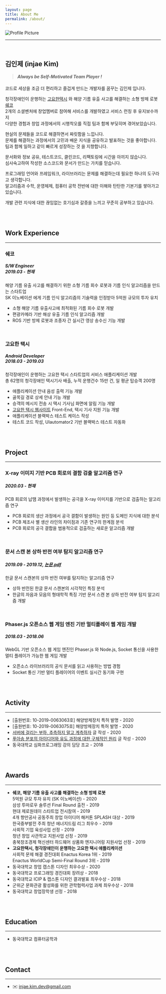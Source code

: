 ```yaml
---
layout: page
title: About Me
permalink: /about/
---
```


<img src="{{ site.baseurl }}/assets/profile.jpg" title="Profile Picture" class="profile">

<br/>

---

<br/>

## 김인제 (injae Kim)

> #### *Always be Self-Motivated Team Player !*

코드로 세상을 조금 더 편리하고 즐겁게 만드는 개발자를 꿈꾸는 김인제 입니다.

청각장애인이 운행하는 [고요한택시](http://www.goyohantaxi.com/) 와 해양 기름 유출 사고를 해결하는 소형 방제 로봇 [쉐코](http://sheco.co)<br/>2개의 소셜벤처에 창업멤버로 참여해 서비스를 개발하였고 서비스 런칭 후 유지보수까지<br/>다양한 경험과 창업 과정에서의 시행착오를 직접 팀과 함께 부딪히며 겪어보았습니다.

현실의 문제들을 코드로 해결하면서 짜릿함을 느낍니다.<br/>
문제를 해결하는 과정에서의 고민과 배운 지식을 공유하고 발표하는 것을 좋아합니다.<br/>
팀과 함께 일하고 같이 빠르게 성장하는 것 을 지향합니다.

문서화와 정보 공유, 테스트코드, 클린코드, 리팩토링에 시간을 아끼지 않습니다.<br/>
심사숙고하여 작성한 소스코드와 문서가 만드는 가치를 믿습니다.

프로그래밍 언어와 프레임워크, 라이브러리는 문제를 해결하는데 필요한 하나의 도구라고 생각합니다.<br/>
알고리즘과 수학, 운영체제, 컴퓨터 공학 전반에 대한 이해와 탄탄한 기본기를 쌓아가고 있습니다.

개발 관련 지식에 대한 끊임없는 호기심과 갈증을 느끼고 꾸준히 공부하고 있습니다.

<br/>

<br/>

## Work Experience

---

### 쉐코

##### S/W Engineer <br/>2019.03 - 현재

해양 기름 유출 사고를 해결하기 위한 소형 기름 회수 로봇과 기름 인식 알고리즘을 만드는 스타트업<br/>SK 이노베이션 에게 기름 인식 알고리즘의 기술력을 인정받아 5억원 규모의 투자 유치

- 소형 해양 기름 유출사고에 최적화된 기름 회수 로봇 개발
- 편광카메라 기반 해상 유출 기름 인식 알고리즘 개발
- ROS 기반 방제 로봇과 조종자 간 실시간 영상 송수신 기능 개발

<br/>

### 고요한 택시

##### Android Developer <br/>2018.03 - 2019.03

청각장애인이 운행하는 고요한 택시 스타트업의 서비스 애플리케이션 개발<br/>총 62명의 청각장애인 택시기사 배출, 누적 운행건수 15만 건, 일 평균 탑승객 200명

- 애플리케이션 안내 음성 출력 기능 개발
- 골목길 경로 상세 안내 기능 개발
- 승객의 메시지 전송 시 택시 기사님 화면에 알림 기능 개발
- [고요한 택시 웹사이트](http://www.goyohantaxi.com/) Front-End, 택시 기사 지원 기능 개발
- 애플리케이션 블랙박스 테스트 케이스 작성
- 테스트 코드 작성, UIautomator2 기반 블랙박스 테스트 자동화

<br/>

<br/>

## Project

---

### X-ray 이미지 기반 PCB 회로의 결함 검출 알고리즘 연구

##### 2020.03 - 현재

PCB 회로의 납땜 과정에서 발생하는 공극을 X-ray 이미지를 기반으로 검출하는 알고리즘 연구

- PCB 회로의 생산 과정에서 공극 결함이 발생하는 원인 등 도메인 지식에 대한 분석 
- PCB 제조사 별 생산 라인의 차이점과 기존 연구의 한계점 분석 
- PCB 회로의 공극 결합을 범용적으로 검출하는 새로운 알고리즘 개발

<br/>

### 문서 스캔 본 상하 반전 여부 탐지 알고리즘 연구

##### 2019.09 - 2019.12,  [논문.pdf](https://injae-kim.github.io/assets/about_me/2019-2학기_개별연구_최종보고서.pdf)

한글 문서 스캔본의 상하 반전 여부를 탐지하는 알고리즘 연구

- 상하 반전된 한글 문서 스캔본의 시각적인 특징 분석 
- 한글의 자음과 모음의 형태학적 특징 기반 문서 스캔 본 상하 반전 여부 탐지 알고리즘 개발

<br/>

### Phaser.js 오픈소스 웹 게임 엔진 기반 멀티플레이 웹 게임 개발

##### 2018.03 - 2018.06 

WebGL 기반 오픈소스 웹 게임 엔진인 Phaser.js 와 Node.js, Socket 통신을 사용한 멀티 플레이가 가능한 웹 게임 개발

- 오픈소스 라이브러리의 공식 문서를 읽고 사용하는 방법 경험
- Socket 통신 기반 멀티 플레이어의 이벤트 실시간 동기화 구현

<br/>

<br/>

## Activity

---

- [출원번호: 10-2019-0063063호] 해양방제장치 특허 발명 - 2020
- [출원번호: 10-2019-0063075호] 해양방제장치 특허 발명 - 2020
- [서버에 걸리는 부하, 추측하지 말고 계측하자](https://injae-kim.github.io/dev/2020/07/09/how-to-check-single-server-load-average.html) 글 작성 - 2020
- [푸아송 분포의 아이디어와 유도 과정에 대한 구체적인 원리](https://injae-kim.github.io/dev/2020/07/17/easy-to-understand-poisson-distribution.html) 글 작성 - 2020
- 동국대학교 심화프로그래밍 강의 담당 조교 - 2018

<br/>

<br/>

## Awards

---

- **쉐코, 해양 기름 유출 사고를 해결하는 소형 방제 로봇**<br/>
  5억원 규모 투자 유치 (SK 이노베이션) - 2020<br/>
  삼성 투마로우 솔루션 Final Round 출전 - 2019<br/>
  현대 제로원데이 스타트업 전시참여 - 2019<br/>
  4개 항만공사 공동주최 창업 아이디어 해커톤 SPLASH 대상 - 2019<br/>
  한국중부발전 주최 청년 에너지드림 리그 최우수 - 2019<br/>
  사회적 기업 육성사업 선정 - 2019<br/>
  청년 창업 사관학교 지원사업 선정 - 2019<br/>
  충북창조경제 혁신센터 하드웨어 상품화 엔지니어링 지원사업 선정 - 2019
- **고요한택시, 청각장애인이 운행하는 고요한 택시 애플리케이션**<br/>
  사회적 문제 해결 경진대회 Enactus Korea 1위 - 2019<br/>
  Enactus WorldCup Semi-Final Round 3위 - 2019
- 동국대학교 창업 캡스톤 디자인 최우수상 - 2020
- 동국대학교 프로그래밍 경진대회 장려상 - 2018
- 동국대학교 ICIP & 캡스톤 디자인 결과발표 최우수상 - 2018
- 군위군 문화관광 활성화를 위한 관학협력사업 과제 최우수상 - 2018
- 동국대학교 창업장학생 선정 - 2018

<br/>

<br/>

## Education

---

- 동국대학교 컴퓨터공학과

<br/>

<br/>

## Contact

---

- ✉️ injae.kim.dev@gmail.com

<br/>

<br/>

